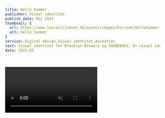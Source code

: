 ```yaml
---
title: Hello Summer
publisher: Visuel identitet
publish_date: Maj 2023
thumbnail: {
  url: https://www.lauravillumsen.dk/assets/images/Forside/HelloSummer_Forside.jpg,
  alt: Hello Summer
}
service: Digital design,Visuel identitet,Animation
text: Visuel identitet for Brooklyn Brewery og SOUNDBOKS. En visuel identitet som skal udstråle sommer og det københavnske urbanliv. ”SOUNDBOKS og The Brooklyn Brewery inviterer dig til at samle dine venner og skyde sommeren i gang med summende melodier, gratis øl og en lodtrækning med en pris, der vil løfte din sommer.” Hello Summer var et event hvor flere danske artister performede med musik, dans, scenekunst osv. Alle billeder er taget af fotografen Katrine Gøth.
date: 2023-05
---
```


<div class="lg:grid lg:grid-cols-12 lg:gap-3">
  <img class="lg:col-span-4" src="https://www.lauravillumsen.dk/assets/images/HelloSummer_underside/1_HelloSummer_underside.png" alt="">
  <img class="lg:col-span-8" src="https://www.lauravillumsen.dk/assets/images/HelloSummer_underside/2_HelloSummer_underside.jpg" alt="">
</div>
<video controls muted autoplay loop>
  <source src="https://www.lauravillumsen.dk/assets/images/HelloSummer_underside/3_HelloSummer_underside_video.mp4" type="video/mp4">
</video>
<img src="https://www.lauravillumsen.dk/assets/images/HelloSummer_underside/4_HelloSummer_underside.jpg" alt="">
<img src="https://www.lauravillumsen.dk/assets/images/HelloSummer_underside/5_HelloSummer_underside.jpg" alt="">
<img src="https://www.lauravillumsen.dk/assets/images/HelloSummer_underside/6_HelloSummer_underside.jpg" alt="">
<img src="https://www.lauravillumsen.dk/assets/images/HelloSummer_underside/7_HelloSummer_underside.jpg" alt="">
<img src="https://www.lauravillumsen.dk/assets/images/HelloSummer_underside/8_HelloSummer_underside.png" alt="">
